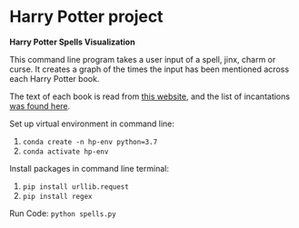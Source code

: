 # Harry Potter project
**Harry Potter Spells Visualization**

This command line program takes a user input of a spell, jinx, charm or curse. It creates a graph of the times the input has been mentioned across each Harry Potter book.

The text of each book is read from [this website](http://www.glozman.com/textpages.html), and the list of incantations [was found here](https://www.pojo.com/harry-potter-spell-list/).

Set up virtual environment in command line:
1. `conda create -n hp-env python=3.7`
2. `conda activate hp-env`

Install packages in command line terminal:
1. `pip install urllib.request`
2. `pip install regex`

Run Code:
`python spells.py`